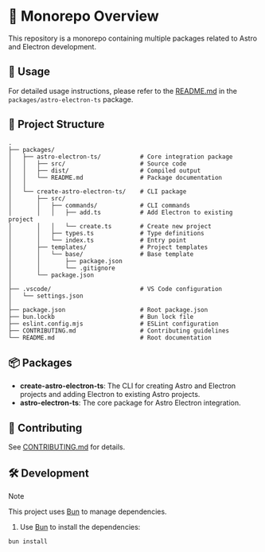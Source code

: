 # 🚀 Monorepo Overview

This repository is a monorepo containing multiple packages related to Astro and Electron development.

## 📖 Usage

For detailed usage instructions, please refer to the [README.md](packages/astro-electron-ts/README.md) in the `packages/astro-electron-ts` package.

## 📂 Project Structure

```
.
├── packages/
│   ├── astro-electron-ts/           # Core integration package
│   │   ├── src/                     # Source code
│   │   ├── dist/                    # Compiled output
│   │   └── README.md                # Package documentation
│   │
│   └── create-astro-electron-ts/    # CLI package
│       ├── src/
│       │   ├── commands/            # CLI commands
│       │   │   ├── add.ts           # Add Electron to existing project
│       │   │   └── create.ts        # Create new project
│       │   ├── types.ts             # Type definitions
│       │   └── index.ts             # Entry point
│       ├── templates/               # Project templates
│       │   └── base/                # Base template
│       │       ├── package.json
│       │       └── .gitignore
│       └── package.json
│
├── .vscode/                         # VS Code configuration
│   └── settings.json
│
├── package.json                     # Root package.json
├── bun.lockb                        # Bun lock file
├── eslint.config.mjs                # ESLint configuration
├── CONTRIBUTING.md                  # Contributing guidelines
└── README.md                        # Root documentation
```

## 📦 Packages

- **create-astro-electron-ts**: The CLI for creating Astro and Electron projects and adding Electron to existing Astro projects.
- **astro-electron-ts**: The core package for Astro Electron integration.

## 🧰 Contributing

See [CONTRIBUTING.md](CONTRIBUTING.md) for details.

## 🛠️ Development

> [!NOTE]
> This project uses [Bun](https://bun.sh/) to manage dependencies.

1. Use [Bun](https://bun.sh/) to install the dependencies:

```bash
bun install
```
